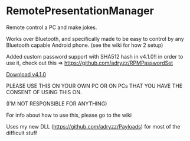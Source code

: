 # RemotePresentationManager
Remote control a PC and make jokes.

Works over Bluetooth, and specifically made to be easy to control by any Bluetooth capable Android phone. (see the wiki for how 2 setup)

Added custom password support with SHA512 hash in v4.1.0!! in order to use it, check out this => https://github.com/adryzz/RPMPasswordSet

[Download v4.1.0](https://github.com/adryzz/RemotePresentationManager/releases)

PLEASE USE THIS ON YOUR OWN PC OR ON PCs THAT YOU HAVE THE CONSENT OF USING THIS ON.

(I'M NOT RESPONSIBLE FOR ANYTHING)

For info about how to use this, please go to the wiki

Uses my new DLL (https://github.com/adryzz/Payloads) for most of the difficult stuff
